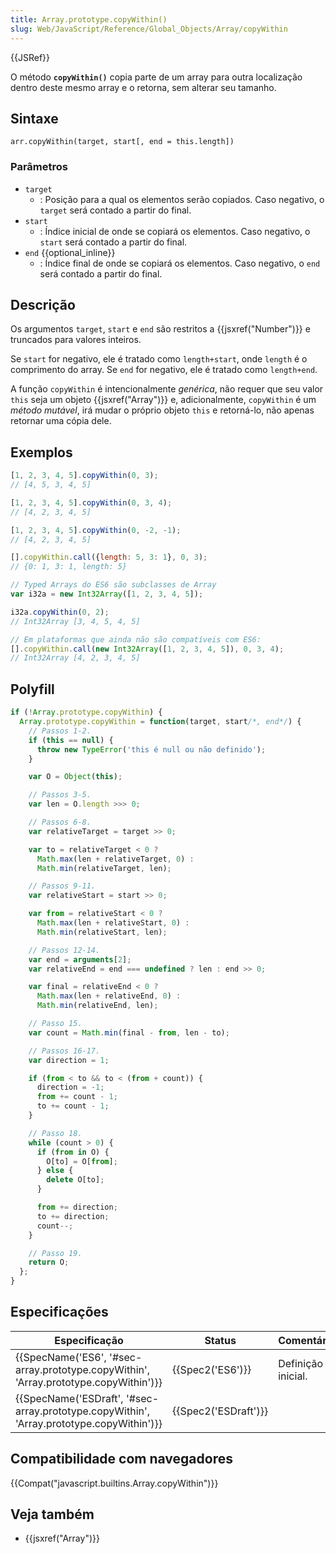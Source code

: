 ```yaml
---
title: Array.prototype.copyWithin()
slug: Web/JavaScript/Reference/Global_Objects/Array/copyWithin
---
```


{{JSRef}}

O método **`copyWithin()`** copia parte de um array para outra localização dentro deste mesmo array e o retorna, sem alterar seu tamanho.

## Sintaxe

```
arr.copyWithin(target, start[, end = this.length])
```

### Parâmetros

- `target`
  - : Posição para a qual os elementos serão copiados. Caso negativo, o `target` será contado a partir do final.
- `start`
  - : Índice inicial de onde se copiará os elementos. Caso negativo, o `start` será contado a partir do final.
- `end` {{optional_inline}}
  - : Índice final de onde se copiará os elementos. Caso negativo, o `end` será contado a partir do final.

## Descrição

Os argumentos `target`, `start` e `end` são restritos a {{jsxref("Number")}} e truncados para valores inteiros.

Se `start` for negativo, ele é tratado como `length+start`, onde `length` é o comprimento do array. Se `end` for negativo, ele é tratado como `length+end`.

A função `copyWithin` é intencionalmente _genérica_, não requer que seu valor `this` seja um objeto {{jsxref("Array")}} e, adicionalmente, `copyWithin` é um _método mutável_, irá mudar o próprio objeto `this` e retorná-lo, não apenas retornar uma cópia dele.

## Exemplos

```js
[1, 2, 3, 4, 5].copyWithin(0, 3);
// [4, 5, 3, 4, 5]

[1, 2, 3, 4, 5].copyWithin(0, 3, 4);
// [4, 2, 3, 4, 5]

[1, 2, 3, 4, 5].copyWithin(0, -2, -1);
// [4, 2, 3, 4, 5]

[].copyWithin.call({length: 5, 3: 1}, 0, 3);
// {0: 1, 3: 1, length: 5}

// Typed Arrays do ES6 são subclasses de Array
var i32a = new Int32Array([1, 2, 3, 4, 5]);

i32a.copyWithin(0, 2);
// Int32Array [3, 4, 5, 4, 5]

// Em plataformas que ainda não são compatíveis com ES6:
[].copyWithin.call(new Int32Array([1, 2, 3, 4, 5]), 0, 3, 4);
// Int32Array [4, 2, 3, 4, 5]
```

## Polyfill

```js
if (!Array.prototype.copyWithin) {
  Array.prototype.copyWithin = function(target, start/*, end*/) {
    // Passos 1-2.
    if (this == null) {
      throw new TypeError('this é null ou não definido');
    }

    var O = Object(this);

    // Passos 3-5.
    var len = O.length >>> 0;

    // Passos 6-8.
    var relativeTarget = target >> 0;

    var to = relativeTarget < 0 ?
      Math.max(len + relativeTarget, 0) :
      Math.min(relativeTarget, len);

    // Passos 9-11.
    var relativeStart = start >> 0;

    var from = relativeStart < 0 ?
      Math.max(len + relativeStart, 0) :
      Math.min(relativeStart, len);

    // Passos 12-14.
    var end = arguments[2];
    var relativeEnd = end === undefined ? len : end >> 0;

    var final = relativeEnd < 0 ?
      Math.max(len + relativeEnd, 0) :
      Math.min(relativeEnd, len);

    // Passo 15.
    var count = Math.min(final - from, len - to);

    // Passos 16-17.
    var direction = 1;

    if (from < to && to < (from + count)) {
      direction = -1;
      from += count - 1;
      to += count - 1;
    }

    // Passo 18.
    while (count > 0) {
      if (from in O) {
        O[to] = O[from];
      } else {
        delete O[to];
      }

      from += direction;
      to += direction;
      count--;
    }

    // Passo 19.
    return O;
  };
}
```

## Especificações

| Especificação                                                                                                        | Status                       | Comentário         |
| -------------------------------------------------------------------------------------------------------------------- | ---------------------------- | ------------------ |
| {{SpecName('ES6', '#sec-array.prototype.copyWithin', 'Array.prototype.copyWithin')}}     | {{Spec2('ES6')}}         | Definição inicial. |
| {{SpecName('ESDraft', '#sec-array.prototype.copyWithin', 'Array.prototype.copyWithin')}} | {{Spec2('ESDraft')}} |                    |

## Compatibilidade com navegadores

{{Compat("javascript.builtins.Array.copyWithin")}}

## Veja também

- {{jsxref("Array")}}
